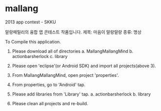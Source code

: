 mallang
=======

2013 app contest - SKKU

말랑패밀리의 융합 앱 콘테스트 작품입니다.
제목: 마음이 말랑말랑
종류: 명상

To Compile this application.

1. Please download all of directories
   a. MallangMallangMind
   b. actionbarsherlock
   c. library

2. Please open 'eclipse'(or Android SDK) and import all projects(above 3).

3. From MallangMallangMind, open project 'properties'.

4. From properties, go to 'Android' tap.

5. Please add libraries from 'Library' tap.
   a. actionbarsherlock
   b. library

6. Please clean all projects and re-build.
